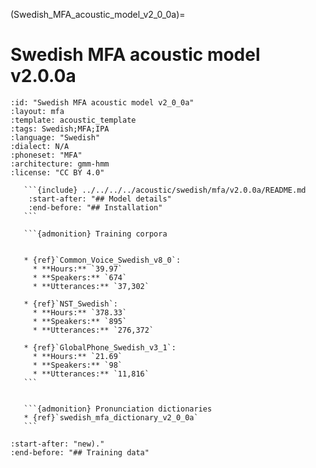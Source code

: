 
(Swedish_MFA_acoustic_model_v2_0_0a)=
# Swedish MFA acoustic model v2.0.0a

``````{acoustic} Swedish MFA acoustic model v2.0.0a
:id: "Swedish MFA acoustic model v2_0_0a"
:layout: mfa
:template: acoustic_template
:tags: Swedish;MFA;IPA
:language: "Swedish"
:dialect: N/A
:phoneset: "MFA"
:architecture: gmm-hmm
:license: "CC BY 4.0"

   ```{include} ../../../../acoustic/swedish/mfa/v2.0.0a/README.md
    :start-after: "## Model details"
    :end-before: "## Installation"
   ```

   ```{admonition} Training corpora


   * {ref}`Common_Voice_Swedish_v8_0`:
     * **Hours:** `39.97`
     * **Speakers:** `674`
     * **Utterances:** `37,302`

   * {ref}`NST_Swedish`:
     * **Hours:** `378.33`
     * **Speakers:** `895`
     * **Utterances:** `276,372`

   * {ref}`GlobalPhone_Swedish_v3_1`:
     * **Hours:** `21.69`
     * **Speakers:** `98`
     * **Utterances:** `11,816`
   ```


   ```{admonition} Pronunciation dictionaries
   * {ref}`swedish_mfa_dictionary_v2_0_0a`
   ```
``````

```{include} ../../../../acoustic/swedish/mfa/v2.0.0a/README.md
:start-after: "new)."
:end-before: "## Training data"
```

